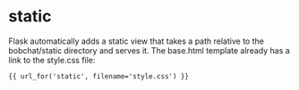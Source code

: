 # static

Flask automatically adds a static view that takes a path relative to the bobchat/static directory and serves it.
The base.html template already has a link to the style.css file:

    {{ url_for('static', filename='style.css') }}
